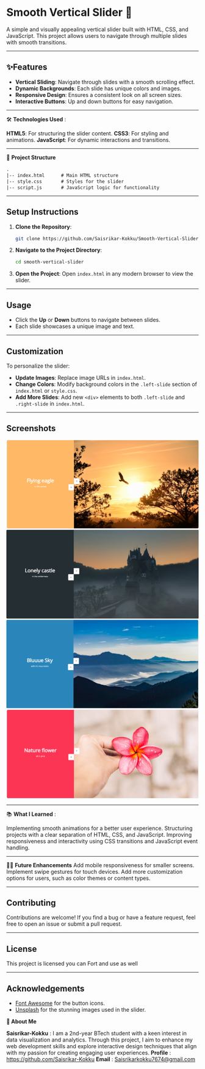 # Smooth Vertical Slider 🎢

A simple and visually appealing vertical slider built with HTML, CSS, and JavaScript. This project allows users to navigate through multiple slides with smooth transitions.

---

## ✨**Features**
- **Vertical Sliding**: Navigate through slides with a smooth scrolling effect.
- **Dynamic Backgrounds**: Each slide has unique colors and images.
- **Responsive Design**: Ensures a consistent look on all screen sizes.
- **Interactive Buttons**: Up and down buttons for easy navigation.

---

🛠️ **Technologies Used** :

**HTML5**: For structuring the slider content.
**CSS3**: For styling and animations.
**JavaScript**: For dynamic interactions and transitions.

---

📁 **Project Structure**
```
.
|-- index.html      # Main HTML structure
|-- style.css       # Styles for the slider
|-- script.js       # JavaScript logic for functionality
```

---

## Setup Instructions

1. **Clone the Repository**:
   ```bash
   git clone https://github.com/Saisrikar-Kokku/Smooth-Vertical-Slider.git
   ```

2. **Navigate to the Project Directory**:
   ```bash
   cd smooth-vertical-slider
   ```

3. **Open the Project**:
   Open `index.html` in any modern browser to view the slider.

---

## Usage
- Click the **Up** or **Down** buttons to navigate between slides.
- Each slide showcases a unique image and text.

---

## Customization
To personalize the slider:
- **Update Images**: Replace image URLs in `index.html`.
- **Change Colors**: Modify background colors in the `.left-slide` section of `index.html` or `style.css`.
- **Add More Slides**: Add new `<div>` elements to both `.left-slide` and `.right-slide` in `index.html`.


---

## Screenshots
![](image.png)
![alt text](image-1.png)
![alt text](image-2.png)
![alt text](image-3.png)


---

📚 **What I Learned** :

Implementing smooth animations for a better user experience.
Structuring projects with a clear separation of HTML, CSS, and JavaScript.
Improving responsiveness and interactivity using CSS transitions and JavaScript event handling.

---

🧑‍💻 **Future Enhancements**
Add mobile responsiveness for smaller screens.
Implement swipe gestures for touch devices.
Add more customization options for users, such as color themes or content types.

---

## Contributing
Contributions are welcome! If you find a bug or have a feature request, feel free to open an issue or submit a pull request.

---

## License
This project is licensed you can Fort and use as well

---

## Acknowledgements
- [Font Awesome](https://fontawesome.com) for the button icons.
- [Unsplash](https://unsplash.com) for the stunning images used in the slider.

**🏫 About Me**

**Saisrikar-Kokku** : I am a 2nd-year BTech student with a keen interest in data visualization and analytics. Through this project, I aim to enhance my web development skills and explore interactive design techniques that align with my passion for creating engaging user experiences.
**Profile** : https://github.com/Saisrikar-Kokku
**Email** : Saisrikarkokku7674@gmail.com


